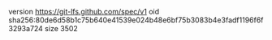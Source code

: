 version https://git-lfs.github.com/spec/v1
oid sha256:80de6d58b1c75b640e41539e024b48e6bf75b3083b4e3fadf1196f6f3293a724
size 3502
